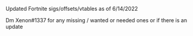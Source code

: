 Updated Fortnite sigs/offsets/vtables as of 6/14/2022 

Dm Xenon#1337 for any missing / wanted or needed ones or if there is an update
